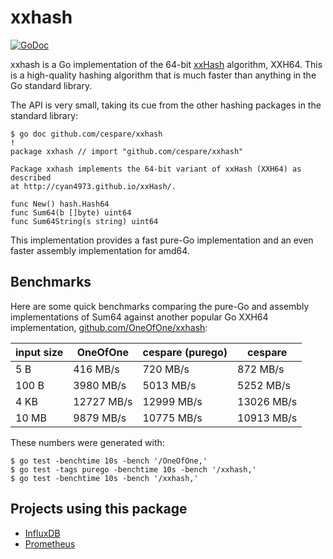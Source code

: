 # xxhash

[![GoDoc](https://godoc.org/github.com/cespare/xxhash?status.svg)](https://godoc.org/github.com/cespare/xxhash)

xxhash is a Go implementation of the 64-bit
[xxHash](http://cyan4973.github.io/xxHash/) algorithm, XXH64. This is a
high-quality hashing algorithm that is much faster than anything in the Go
standard library.

The API is very small, taking its cue from the other hashing packages in the
standard library:

```
$ go doc github.com/cespare/xxhash                                                                                                                                                                                              !
package xxhash // import "github.com/cespare/xxhash"

Package xxhash implements the 64-bit variant of xxHash (XXH64) as described
at http://cyan4973.github.io/xxHash/.

func New() hash.Hash64
func Sum64(b []byte) uint64
func Sum64String(s string) uint64
```

This implementation provides a fast pure-Go implementation and an even faster
assembly implementation for amd64.

## Benchmarks

Here are some quick benchmarks comparing the pure-Go and assembly
implementations of Sum64 against another popular Go XXH64 implementation,
[github.com/OneOfOne/xxhash](https://github.com/OneOfOne/xxhash):

| input size | OneOfOne   | cespare (purego) | cespare    |
| ---------- | ---------- | ---------------- | ---------- |
| 5 B        | 416 MB/s   | 720 MB/s         | 872 MB/s   |
| 100 B      | 3980 MB/s  | 5013 MB/s        | 5252 MB/s  |
| 4 KB       | 12727 MB/s | 12999 MB/s       | 13026 MB/s |
| 10 MB      | 9879 MB/s  | 10775 MB/s       | 10913 MB/s |

These numbers were generated with:

```
$ go test -benchtime 10s -bench '/OneOfOne,'
$ go test -tags purego -benchtime 10s -bench '/xxhash,'
$ go test -benchtime 10s -bench '/xxhash,'
```

## Projects using this package

- [InfluxDB](https://github.com/influxdata/influxdb)
- [Prometheus](https://github.com/prometheus/prometheus)
